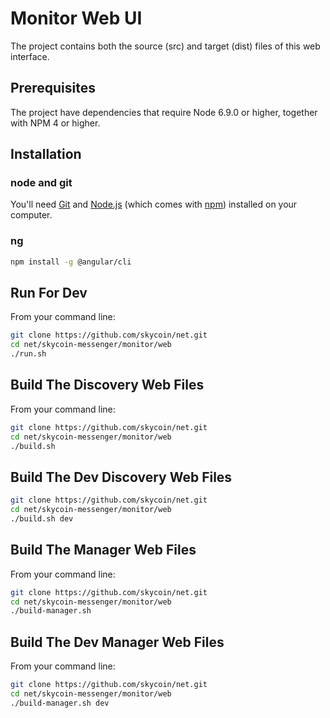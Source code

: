 # Monitor Web UI
The project contains both the source (src) and target (dist) files of this web interface.

## Prerequisites

The project have dependencies that require Node 6.9.0 or higher, together
with NPM 4 or higher.

## Installation


### node and git
You'll need [Git](https://git-scm.com) and [Node.js](https://nodejs.org/en/download/) (which comes with [npm](http://npmjs.com)) installed on your computer.

### ng

```bash
npm install -g @angular/cli
```


## Run For Dev
From your command line:
```bash
git clone https://github.com/skycoin/net.git
cd net/skycoin-messenger/monitor/web
./run.sh
```

## Build The Discovery Web Files
From your command line:
```bash
git clone https://github.com/skycoin/net.git
cd net/skycoin-messenger/monitor/web
./build.sh
```
## Build The Dev Discovery Web Files
```bash
git clone https://github.com/skycoin/net.git
cd net/skycoin-messenger/monitor/web
./build.sh dev
```

## Build The Manager Web Files
From your command line:
```bash
git clone https://github.com/skycoin/net.git
cd net/skycoin-messenger/monitor/web
./build-manager.sh
```

## Build The Dev Manager Web Files
From your command line:
```bash
git clone https://github.com/skycoin/net.git
cd net/skycoin-messenger/monitor/web
./build-manager.sh dev
```
